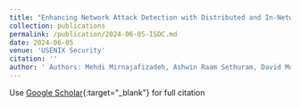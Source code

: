 ```yaml
---
title: "Enhancing Network Attack Detection with Distributed and In-Network Data Collection System"
collection: publications
permalink: /publication/2024-06-05-ISDC.md
date: 2024-06-05
venue: 'USENIX Security'
citation: ''
author: ' Authors: Mehdi Mirnajafizadeh, Ashwin Raam Sethuram, David Mohaisen, DaeHun Nyang, Rhongho Jang'
---
```

Use [Google Scholar](https://scholar.google.com/scholar?q=A+Robust+Counting+Sketch+for+Data+Plane+Intrusion+Detection){:target="_blank"} for full citation